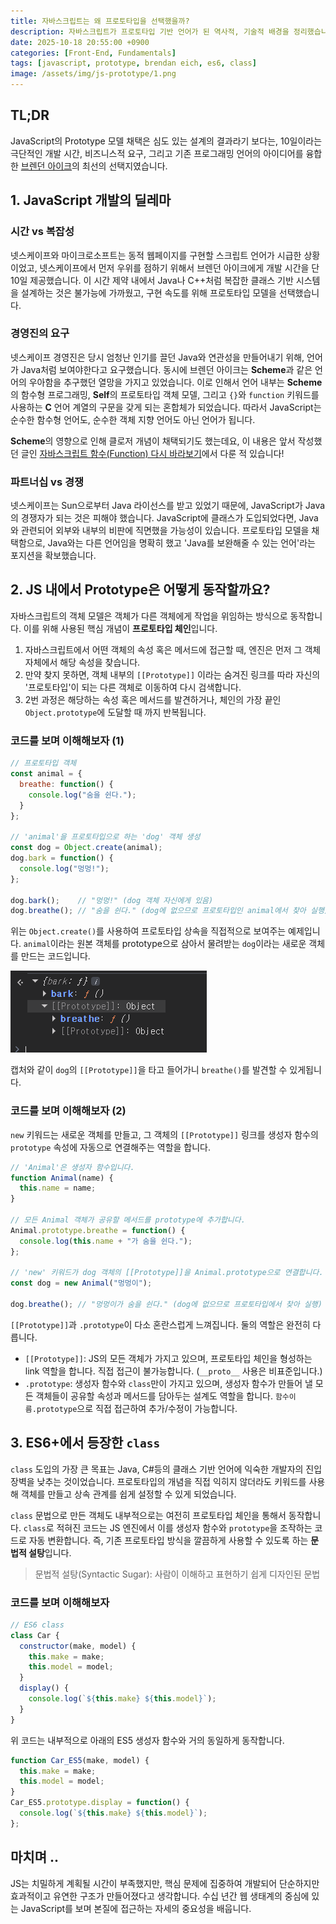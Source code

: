```yaml
---
title: 자바스크립트는 왜 프로토타입을 선택했을까?
description: 자바스크립트가 프로토타입 기반 언어가 된 역사적, 기술적 배경을 정리했습니다.
date: 2025-10-18 20:55:00 +0900
categories: [Front-End, Fundamentals]
tags: [javascript, prototype, brendan eich, es6, class]
image: /assets/img/js-prototype/1.png
---
```


## TL;DR

JavaScript의 Prototype 모델 채택은 심도 있는 설계의 결과라기 보다는, 10일이라는 극단적인 개발 시간, 비즈니스적 요구, 그리고 기존 프로그래밍 언어의 아이디어를 융합한 [브렌던 아이크](https://ko.wikipedia.org/wiki/%EB%B8%8C%EB%A0%8C%EB%8D%98_%EC%95%84%EC%9D%B4%ED%81%AC)의 최선의 선택지였습니다.

## 1. JavaScript 개발의 딜레마

### 시간 vs 복잡성

넷스케이프와 마이크로소프트는 동적 웹페이지를 구현할 스크립트 언어가 시급한 상황이었고, 넷스케이프에서 먼저 우위를 점하기 위해서 브렌던 아이크에게 개발 시간을 단 10일 제공했습니다. 이 시간 제약 내에서 Java나 C++처럼 복잡한 클래스 기반 시스템을 설계하는 것은 불가능에 가까웠고, 구현 속도를 위해 프로토타입 모델을 선택했습니다.

### 경영진의 요구

넷스케이프 경영진은 당시 엄청난 인기를 끌던 Java와 연관성을 만들어내기 위해, 언어가 Java처럼 보여야한다고 요구했습니다. 동시에 브렌던 아이크는 **Scheme**과 같은 언어의 우아함을 추구했던 열망을 가지고 있었습니다. 이로 인해서 언어 내부는 **Scheme**의 함수형 프로그래밍, **Self**의 프로토타입 객체 모델, 그리고 `{}`와 `function` 키워드를 사용하는 **C** 언어 계열의 구문을 갖게 되는 혼합체가 되었습니다. 따라서 JavaScript는 순수한 함수형 언어도, 순수한 객체 지향 언어도 아닌 언어가 됩니다.

**Scheme**의 영향으로 인해 클로저 개념이 채택되기도 했는데요, 이 내용은 앞서 작성했던 글인 [자바스크립트 함수(Function) 다시 바라보기](https://brad.kr/posts/javascript-function/)에서 다룬 적 있습니다!

### 파트너십 vs 경쟁

넷스케이프는 Sun으로부터 Java 라이선스를 받고 있었기 때문에, JavaScript가 Java의 경쟁자가 되는 것은 피해야 했습니다. JavaScript에 클래스가 도입되었다면, Java와 관련되어 외부와 내부의 비판에 직면했을 가능성이 있습니다. 프로토타입 모델을 채택함으로, Java와는 다른 언어임을 명확히 했고 'Java를 보완해줄 수 있는 언어'라는 포지션을 확보했습니다.

## 2. JS 내에서 Prototype은 어떻게 동작할까요?

자바스크립트의 객체 모델은 객체가 다른 객체에게 작업을 위임하는 방식으로 동작합니다. 이를 위해 사용된 핵심 개념이 **프로토타입 체인**입니다.

1. 자바스크립트에서 어떤 객체의 속성 혹은 메서드에 접근할 때, 엔진은 먼저 그 객체 자체에서 해당 속성을 찾습니다.
2. 만약 찾지 못하면, 객체 내부의 `[[Prototype]]` 이라는 숨겨진 링크를 따라 자신의 '프로토타입'이 되는 다른 객체로 이동하여 다시 검색합니다.
3. 2번 과정은 해당하는 속성 혹은 메서드를 발견하거나, 체인의 가장 끝인 `Object.prototype`에 도달할 때 까지 반복됩니다.

### 코드를 보며 이해해보자 (1)

```js
// 프로토타입 객체
const animal = {
  breathe: function() {
    console.log("숨을 쉰다.");
  }
};

// 'animal'을 프로토타입으로 하는 'dog' 객체 생성
const dog = Object.create(animal);
dog.bark = function() {
  console.log("멍멍!");
};

dog.bark();    // "멍멍!" (dog 객체 자신에게 있음)
dog.breathe(); // "숨을 쉰다." (dog에 없으므로 프로토타입인 animal에서 찾아 실행)
```

위는 `Object.create()`를 사용하여 프로토타입 상속을 직접적으로 보여주는 예제입니다. `animal`이라는 원본 객체를 prototype으로 삼아서 물려받는 `dog`이라는 새로운 객체를 만드는 코드입니다.

![img](/assets/img/js-prototype/1.png)

캡처와 같이 `dog`의 `[[Prototype]]`을 타고 들어가니 `breathe()`를 발견할 수 있게됩니다.

### 코드를 보며 이해해보자 (2)

`new` 키워드는 새로운 객체를 만들고, 그 객체의 `[[Prototype]]` 링크를 생성자 함수의 `prototype` 속성에 자동으로 연결해주는 역할을 합니다.

```js
// 'Animal'은 생성자 함수입니다.
function Animal(name) {
  this.name = name;
}

// 모든 Animal 객체가 공유할 메서드를 prototype에 추가합니다.
Animal.prototype.breathe = function() {
  console.log(this.name + "가 숨을 쉰다.");
};

// 'new' 키워드가 dog 객체의 [[Prototype]]을 Animal.prototype으로 연결합니다.
const dog = new Animal("멍멍이");

dog.breathe(); // "멍멍이가 숨을 쉰다." (dog에 없으므로 프로토타입에서 찾아 실행)
```

`[[Prototype]]`과 `.prototype`이 다소 혼란스럽게 느껴집니다. 둘의 역할은 완전히 다릅니다.

- `[[Prototype]]`: JS의 모든 객체가 가지고 있으며, 프로토타입 체인을 형성하는 link 역할을 합니다. 직접 접근이 불가능합니다. (`__proto__` 사용은 비표준입니다.)
- `.prototype`: 생성자 함수와 `class`만이 가지고 있으며, 생성자 함수가 만들어 낼 모든 객체들이 공유할 속성과 메서드를 담아두는 설계도 역할을 합니다. `함수이름.prototype`으로 직접 접근하여 추가/수정이 가능합니다.

## 3. ES6+에서 등장한 `class`

`class` 도입의 가장 큰 목표는 Java, C#등의 클래스 기반 언어에 익숙한 개발자의 진입장벽을 낮추는 것이었습니다. 프로토타입의 개념을 직접 익히지 않더라도 키워드를 사용해 객체를 만들고 상속 관계를 쉽게 설정할 수 있게 되었습니다.

`class` 문법으로 만든 객체도 내부적으로는 여전히 프로토타입 체인을 통해서 동작합니다. `class`로 적혀진 코드는 JS 엔진에서 이를 생성자 함수와 `prototype`을 조작하는 코드로 자동 변환합니다. 즉, 기존 프로토타입 방식을 깔끔하게 사용할 수 있도록 하는 **문법적 설탕**입니다.

> 문법적 설탕(Syntactic Sugar): 사람이 이해하고 표현하기 쉽게 디자인된 문법

### 코드를 보며 이해해보자

```js
// ES6 class
class Car {
  constructor(make, model) {
    this.make = make;
    this.model = model;
  }
  display() {
    console.log(`${this.make} ${this.model}`);
  }
}
```

위 코드는 내부적으로 아래의 ES5 생성자 함수와 거의 동일하게 동작합니다.

```js
function Car_ES5(make, model) {
  this.make = make;
  this.model = model;
}
Car_ES5.prototype.display = function() {
  console.log(`${this.make} ${this.model}`);
};
```

## 마치며 ..

JS는 치밀하게 계획될 시간이 부족했지만, 핵심 문제에 집중하여 개발되어 단순하지만 효과적이고 유연한 구조가 만들어졌다고 생각합니다. 수십 년간 웹 생태계의 중심에 있는 JavaScript를 보며 본질에 접근하는 자세의 중요성을 배웁니다.